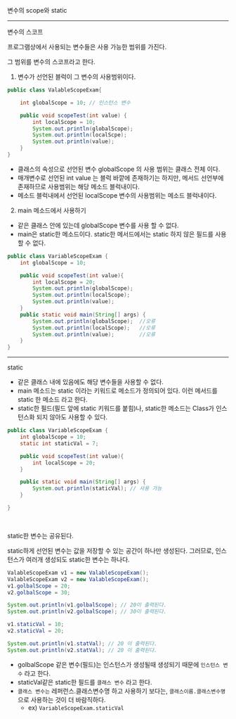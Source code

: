 변수의 scope와 static


---


변수의 스코프

프로그램상에서 사용되는 변수들은 사용 가능한 범위를 가진다. 

그 범위를 변수의 스코프라고 한다.

1) 변수가 선언된 블럭이 그 변수의 사용범위이다.

```java
public class ValableScopeExam{

    int globalScope = 10; // 인스턴스 변수 

    public void scopeTest(int value) {   
        int localScope = 10;
        System.out.println(globalScope);
        System.out.println(localScpe);
        System.out.println(value);
    }
}
```
- 클래스의 속성으로 선언된 변수 globalScope 의 사용 범위는 클래스 전체 이다.
- 매개변수로 선언된 int value 는 블럭 바깥에 존재하기는 하지만, 메서드 선언부에 존재하므로 사용범위는 해당 메소드 블럭내이다.
- 메소드 블럭내에서 선언된 localScope 변수의 사용범위는 메소드 블럭내이다.


2) main 메소드에서 사용하기

- 같은 클래스 안에 있는데 globalScope 변수를 사용 할 수 없다.
- main은 static한 메소드이다. static한 메서드에서는 static 하지 않은 필드를 사용 할 수 없다.
```java
public class VariableScopeExam {
    int globalScope = 10; 

    public void scopeTest(int value){
        int localScope = 20;            
        System.out.println(globalScope);
        System.out.println(localScope);
        System.out.println(value);
    }   
    public static void main(String[] args) {
        System.out.println(globalScope);  //오류
        System.out.println(localScope);   //오류
        System.out.println(value);        //오류  
    }   
}
```

---

static

- 같은 클래스 내에 있음에도 해당 변수들을 사용할 수 없다.
- main 메소드는 static 이라는 키워드로 메소드가 정의되어 있다. 이런 메서드를 static 한 메소드 라고 한다.
- static한 필드(필드 앞에 static 키워드를 붙힘)나, static한 메소드는 Class가 인스턴스화 되지 않아도 사용할 수 있다.

```java
public class VariableScopeExam {
    int globalScope = 10; 
    static int staticVal = 7;

    public void scopeTest(int value){
        int localScope = 20;        
    }

    public static void main(String[] args) {
        System.out.println(staticVal); // 사용 가능 
    }

}
```


&nbsp;

static한 변수는 공유된다.

static하게 선언된 변수는 값을 저장할 수 있는 공간이 하나만 생성된다. 그러므로, 인스턴스가 여러개 생성되도 static한 변수는 하나다.

```java
ValableScopeExam v1 = new ValableScopeExam();
ValableScopeExam v2 = new ValableScopeExam();
v1.golbalScope = 20;
v2.golbalScope = 30; 

System.out.println(v1.golbalScope); // 20이 출력된다. 
System.out.println(v2.golbalScope); // 30이 출력된다. 

v1.staticVal = 10;
v2.staticVal = 20; 

System.out.println(v1.statVal); // 20 이 출력된다. 
System.out.println(v2.statVal); // 20 이 출력된다. 
```
- golbalScope 같은 변수(필드)는 인스턴스가 생성될때 생성되기 때문에 `인스턴스 변수` 라고 한다.
- staticVal같은 static한 필드를 `클래스 변수` 라고 한다.
- `클래스 변수는` 레퍼런스.클래스변수명 하고 사용하기 보다는, `클래스이름.클래스변수명` 으로 사용하는 것이 더 바람직하다.
  - ex) `VariableScopeExam.staticVal`
